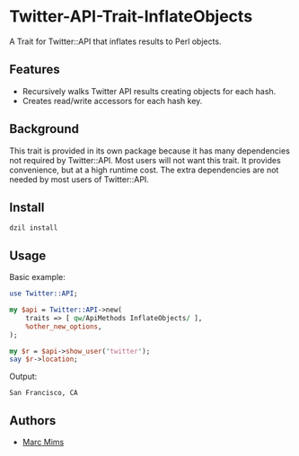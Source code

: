 Twitter-API-Trait-InflateObjects
================================
A Trait for Twitter::API that inflates results to Perl objects.

Features
--------
* Recursively walks Twitter API results creating objects for each hash.
* Creates read/write accessors for each hash key.

Background
----------
This trait is provided in its own package because it has many dependencies not required by Twitter::API. Most users will not want this trait. It provides convenience, but at a high runtime cost. The extra dependencies are not needed by most users of Twitter::API.

Install
-------
```
dzil install
```

Usage
-----

Basic example:

```perl
use Twitter::API;

my $api = Twitter::API->new(
    traits => [ qw/ApiMethods InflateObjects/ ],
    %other_new_options,
);

my $r = $api->show_user('twitter');
say $r->location;
```

Output:
```
San Francisco, CA
```

Authors
-------
* [Marc Mims](https://github.com/semifor)
